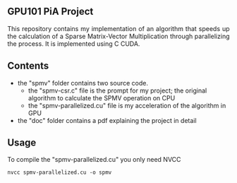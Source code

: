 ## GPU101 PiA Project
<p align="justify">
This repository contains my implementation of an algorithm that speeds up the calculation of a Sparse Matrix-Vector Multiplication through parallelizing the process.
It is implemented using C CUDA.
</p>

## Contents
- the "spmv" folder contains two source code.
    - the "spmv-csr.c" file is the prompt for my project; the original algorithm to calculate the SPMV operation on CPU
    - the "spmv-parallelized.cu" file is my acceleration of the algorithm in GPU
- the "doc" folder contains a pdf explaining the project in detail

## Usage

To compile the "spmv-parallelized.cu" you only need NVCC
```
nvcc spmv-parallelized.cu -o spmv
```

